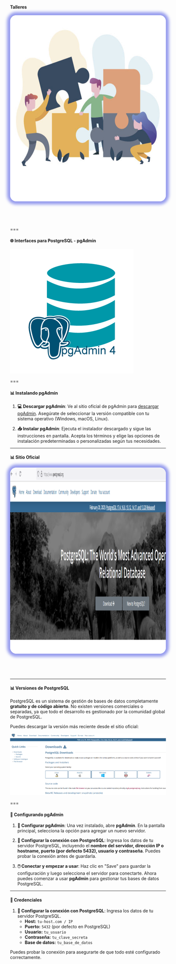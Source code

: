#### Talleres

<img src="100_Talleres/talleres_1.jpg" alt="talleres_1"	style="height: 600px; margin: 0 auto 4rem auto; background: transparent; box-shadow: 0 0 10px 10px rgb(150, 156, 238); border-radius: 20px;">

===

#### 🌐 Interfaces para PostgreSQL - pgAdmin  

![pgAdmin](100_Talleres/pgadmin.png)

===

#### 📊 Instalando pgAdmin

1. **💻 Descargar pgAdmin**: Ve al sitio oficial de pgAdmin para [descargar pgAdmin](https://www.pgadmin.org/download/). Asegúrate de seleccionar la versión compatible con tu sistema operativo (Windows, macOS, Linux).

2. **📥 Instalar pgAdmin**: Ejecuta el instalador descargado y sigue las instrucciones en pantalla. Acepta los términos y elige las opciones de instalación predeterminadas o personalizadas según tus necesidades.

---

#### 📊 Sitio Oficial

<img src="100_Talleres/postgresql.png" alt="sitio oficial"	style="height: 600px; margin: 0 auto 4rem auto; background: transparent; box-shadow: 0 0 10px 10px rgb(150, 156, 238); border-radius: 20px;">

---

#### 📊 Versiones de PostgreSQL

PostgreSQL es un sistema de gestión de bases de datos completamente **gratuito y de código abierto**. No existen versiones comerciales o separadas, ya que todo el desarrollo es gestionado por la comunidad global de PostgreSQL.

Puedes descargar la versión más reciente desde el sitio oficial:

![Descargar PostgreSQL](100_Talleres/descarga_postgresql.png)

===

#### 🔨 Configurando pgAdmin

1. **🔧 Configurar pgAdmin**: Una vez instalado, abre **pgAdmin**. En la pantalla principal, selecciona la opción para agregar un nuevo servidor.

2. **🔑 Configurar la conexión con PostgreSQL**: Ingresa los datos de tu servidor PostgreSQL, incluyendo el **nombre del servidor, dirección IP o hostname, puerto (por defecto 5432), usuario y contraseña**. Puedes probar la conexión antes de guardarla.

3. **🖱️ Conectar y empezar a usar**: Haz clic en "Save" para guardar la configuración y luego selecciona el servidor para conectarte. Ahora puedes comenzar a usar **pgAdmin** para gestionar tus bases de datos PostgreSQL.

---

#### 🔨 Credenciales

1. **🔑 Configurar la conexión con PostgreSQL**: Ingresa los datos de tu servidor PostgreSQL.
   - **Host:** `tu-host.com / IP`
   - **Puerto:** `5432` (por defecto en PostgreSQL)
   - **Usuario:** `tu_usuario`
   - **Contraseña:** `tu_clave_secreta`
   - **Base de datos:** `tu_base_de_datos`
   
Puedes probar la conexión para asegurarte de que todo esté configurado correctamente.